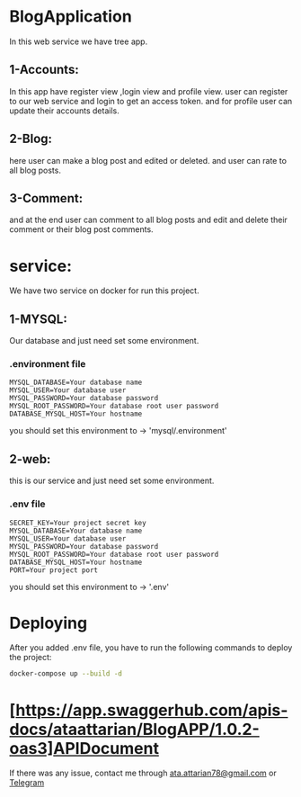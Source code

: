# BlogApplication

In this web service we have tree app.

## 1-Accounts:
In this app have register view ,login view and profile view.
user can register to our web service and login to get an access token.
and for profile user can update their accounts details.

## 2-Blog:
here user can make a blog post and edited or deleted.
and user can rate to all blog posts.

## 3-Comment:
and at the end user can comment to all blog posts and edit and delete their comment or their blog post comments.

# service:
We have two service on docker for run this project.

## 1-MYSQL:
Our database and just need set some environment.

### .environment file
```
MYSQL_DATABASE=Your database name
MYSQL_USER=Your database user
MYSQL_PASSWORD=Your database password
MYSQL_ROOT_PASSWORD=Your database root user password
DATABASE_MYSQL_HOST=Your hostname
```
you should set this environment to -> 'mysql/.environment'

## 2-web:
this is our service and just need set some environment.

### .env file
```
SECRET_KEY=Your project secret key
MYSQL_DATABASE=Your database name
MYSQL_USER=Your database user
MYSQL_PASSWORD=Your database password
MYSQL_ROOT_PASSWORD=Your database root user password
DATABASE_MYSQL_HOST=Your hostname
PORT=Your project port
```
you should set this environment to -> '.env'

# Deploying
After you added .env file, you have to run the following commands to deploy the project:

```bash
docker-compose up --build -d
```

# [https://app.swaggerhub.com/apis-docs/ataattarian/BlogAPP/1.0.2-oas3]APIDocument

If there was any issue, contact me through [ata.attarian78@gmail.com](ata.attarian78@gmail.com) or [Telegram](https://telegram.me/ataattarian)